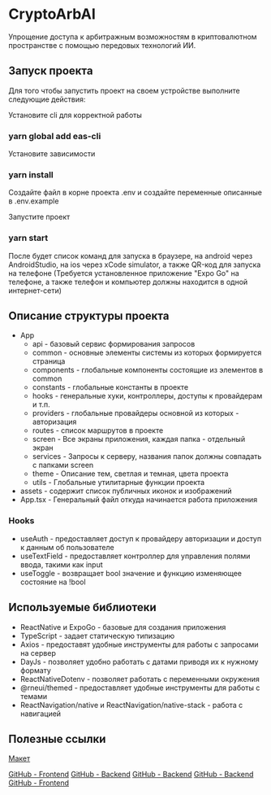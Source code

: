 # CryptoArbAI

Упрощение доступа к арбитражным возможностям в криптовалютном пространстве с помощью передовых технологий ИИ.

## Запуск проекта

Для того чтобы запустить проект на своем устройстве выполните следующие действия:

Установите cli для корректной работы

### yarn global add eas-cli

Установите зависимости

### yarn install

Создайте файл в корне проекта .env и создайте переменные описанные в .env.example

Запустите проект

### yarn start

После будет список команд для запуска в браузере, на android через AndroidStudio, на ios через xCode simulator, а также QR-код для запуска на телефоне (Требуется установленное приложение "Expo Go" на телефоне, а также телефон и компьютер должны находится в одной интернет-сети)

## Описание структуры проекта

- App
  - api - базовый сервис формирования запросов
  - common - основные элементы системы из которых формируется страница
  - components - глобальные компоненты состоящие из элементов в common
  - constants - глобальные константы в проекте
  - hooks - генеральные хуки, контроллеры, доступы к провайдерам и т.п.
  - providers - глобальные провайдеры основной из которых - авторизация
  - routes - список маршрутов в проекте
  - screen - Все экраны приложения, каждая папка - отдельный экран
  - services - Запросы к серверу, названия папок должны совпадать с папками screen
  - theme - Описание тем, светлая и темная, цвета проекта
  - utils - Глобальные утилитарные функции проекта
- assets - содержит список публичных иконок и изображений
- App.tsx - Генеральный файл откуда начинается работа приложения

### Hooks
- useAuth - предоставляет доступ к провайдеру авторизации и доступ к данным об пользователе
- useTextField - предоставляет контроллер для управления полями ввода, такими как input
- useToggle - возвращает bool значение и функцию изменяющее состояние на !bool

## Используемые библиотеки

- ReactNative и ExpoGo - базовые для создания приложения
- TypeScript - задает статическую типизацию
- Axios - предоставят удобные инструменты для работы с запросами на сервер
- DayJs - позволяет удобно работать с датами приводя их к нужному формату
- ReactNativeDotenv - позволяет работать с переменными окружения
- @rneui/themed - предоставляет удобные инструменты для работы с темами
- ReactNavigation/native и ReactNavigation/native-stack - работа с навигацией

## Полезные ссылки

[Макет](https://www.figma.com/file/JLOcFmnqLgMH2nBWdJd3Lq/Arbitrage-Mobile?type=design&node-id=0-1&mode=design&t=h4LTmXe9veqEQr1K-0 "Задумка для реализации дизайна данного проекта")
<br>

[GitHub - Frontend](https://github.com/Ausftilar, "Разработчик")
[GitHub - Backend](https://github.com/SevastyanovV, "Разработчик")
[GitHub - Backend](https://github.com/nbormintsev, "Разработчик")
[GitHub - Backend](https://github.com/En-Donny, "Разработчик")
[GitHub - Frontend](https://github.com/ExJHIN, "Разработчик")
